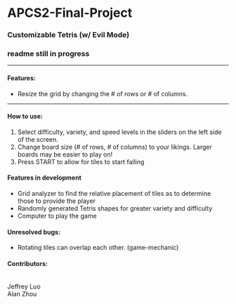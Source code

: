 # APCS2-Final-Project

<h3> Customizable Tetris (w/ Evil Mode) </h3>

<h3>readme still in progress</h3>

<hr>
<h4>Features:</h4>
<ul>
<li>Resize the grid by changing the # of rows or # of columns.</li>
</ul>
<hr>

<h4>How to use:</h4>
<ol>
<li>Select difficulty, variety, and speed levels in the sliders on the left side of the screen.</li>
<li>Change board size (# of rows, # of columns) to your likings. Larger boards may be easier to play on!
<li>Press START to allow for tiles to start falling</li>
</ol>

<h4>Features in development</h4>
<ul>
<li>Grid analyzer to find the relative placement of tiles as to determine those to provide the player</li>
<li>Randomly generated Tetris shapes for greater variety and difficulty</li>
<li>Computer to play the game</li>
</ul>

<h4>Unresolved bugs:</h4>
<ul>
<li>Rotating tiles can overlap each other. (game-mechanic)</li>
</ul>

<h4>Contributors:</h4>
<br>
Jeffrey Luo
<br>
Alan Zhou
